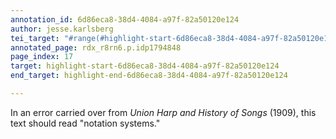 ```yaml
---
annotation_id: 6d86eca8-38d4-4084-a97f-82a50120e124
author: jesse.karlsberg
tei_target: "#range(#highlight-start-6d86eca8-38d4-4084-a97f-82a50120e124, #highlight-end-6d86eca8-38d4-4084-a97f-82a50120e124)"
annotated_page: rdx_r8rn6.p.idp1794848
page_index: 17
target: highlight-start-6d86eca8-38d4-4084-a97f-82a50120e124
end_target: highlight-end-6d86eca8-38d4-4084-a97f-82a50120e124

---
```

In an error carried over from *Union Harp and History of Songs* (1909), this text should read "notation systems."